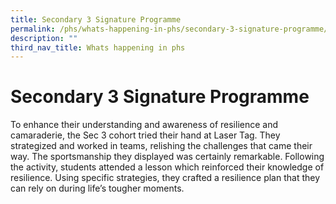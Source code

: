 ```yaml
---
title: Secondary 3 Signature Programme
permalink: /phs/whats-happening-in-phs/secondary-3-signature-programme/
description: ""
third_nav_title: Whats happening in phs
---
```

Secondary 3 Signature Programme
===============================

To enhance their understanding and awareness of resilience and camaraderie, the Sec 3 cohort tried their hand at Laser Tag. They strategized and worked in teams, relishing the challenges that came their way. The sportsmanship they displayed was certainly remarkable. Following the activity, students attended a lesson which reinforced their knowledge of resilience. Using specific strategies, they crafted a resilience plan that they can rely on during life’s tougher moments.